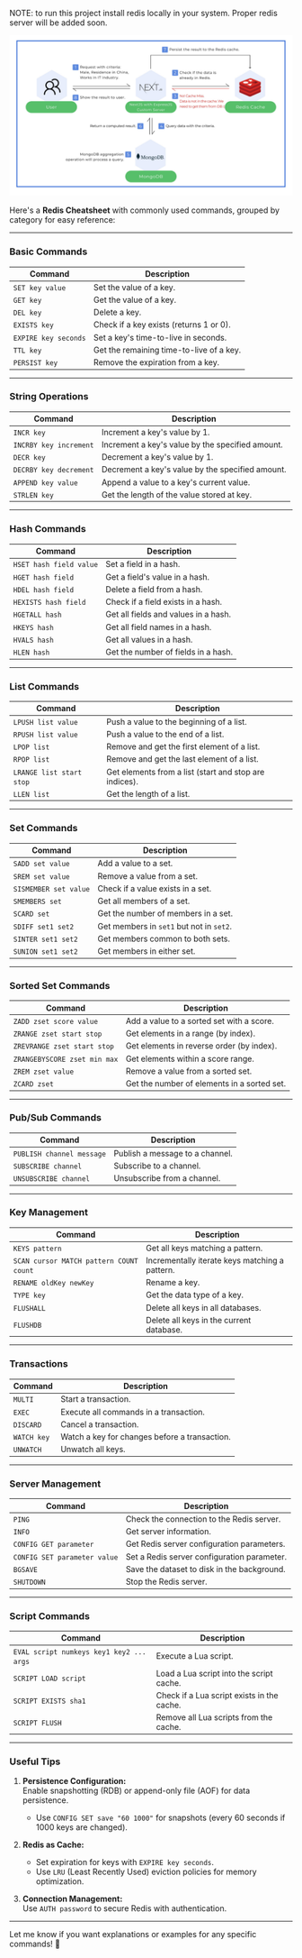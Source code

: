 NOTE: to run this project install redis locally in your system.
Proper redis server will be added soon.

![alt text](image.png)

Here's a **Redis Cheatsheet** with commonly used commands, grouped by category for easy reference:

---

### **Basic Commands**
| Command                       | Description                                    |
|-------------------------------|------------------------------------------------|
| `SET key value`               | Set the value of a key.                        |
| `GET key`                     | Get the value of a key.                        |
| `DEL key`                     | Delete a key.                                  |
| `EXISTS key`                  | Check if a key exists (returns 1 or 0).        |
| `EXPIRE key seconds`          | Set a key's time-to-live in seconds.           |
| `TTL key`                     | Get the remaining time-to-live of a key.       |
| `PERSIST key`                 | Remove the expiration from a key.              |

---

### **String Operations**
| Command                       | Description                                    |
|-------------------------------|------------------------------------------------|
| `INCR key`                    | Increment a key's value by 1.                  |
| `INCRBY key increment`        | Increment a key's value by the specified amount.|
| `DECR key`                    | Decrement a key's value by 1.                  |
| `DECRBY key decrement`        | Decrement a key's value by the specified amount.|
| `APPEND key value`            | Append a value to a key's current value.       |
| `STRLEN key`                  | Get the length of the value stored at key.     |

---

### **Hash Commands**
| Command                       | Description                                    |
|-------------------------------|------------------------------------------------|
| `HSET hash field value`       | Set a field in a hash.                         |
| `HGET hash field`             | Get a field's value in a hash.                 |
| `HDEL hash field`             | Delete a field from a hash.                    |
| `HEXISTS hash field`          | Check if a field exists in a hash.             |
| `HGETALL hash`                | Get all fields and values in a hash.           |
| `HKEYS hash`                  | Get all field names in a hash.                 |
| `HVALS hash`                  | Get all values in a hash.                      |
| `HLEN hash`                   | Get the number of fields in a hash.            |

---

### **List Commands**
| Command                       | Description                                    |
|-------------------------------|------------------------------------------------|
| `LPUSH list value`            | Push a value to the beginning of a list.       |
| `RPUSH list value`            | Push a value to the end of a list.             |
| `LPOP list`                   | Remove and get the first element of a list.    |
| `RPOP list`                   | Remove and get the last element of a list.     |
| `LRANGE list start stop`      | Get elements from a list (start and stop are indices). |
| `LLEN list`                   | Get the length of a list.                      |

---

### **Set Commands**
| Command                       | Description                                    |
|-------------------------------|------------------------------------------------|
| `SADD set value`              | Add a value to a set.                          |
| `SREM set value`              | Remove a value from a set.                     |
| `SISMEMBER set value`         | Check if a value exists in a set.              |
| `SMEMBERS set`                | Get all members of a set.                      |
| `SCARD set`                   | Get the number of members in a set.            |
| `SDIFF set1 set2`             | Get members in `set1` but not in `set2`.       |
| `SINTER set1 set2`            | Get members common to both sets.               |
| `SUNION set1 set2`            | Get members in either set.                     |

---

### **Sorted Set Commands**
| Command                       | Description                                    |
|-------------------------------|------------------------------------------------|
| `ZADD zset score value`       | Add a value to a sorted set with a score.      |
| `ZRANGE zset start stop`      | Get elements in a range (by index).            |
| `ZREVRANGE zset start stop`   | Get elements in reverse order (by index).      |
| `ZRANGEBYSCORE zset min max`  | Get elements within a score range.             |
| `ZREM zset value`             | Remove a value from a sorted set.              |
| `ZCARD zset`                  | Get the number of elements in a sorted set.    |

---

### **Pub/Sub Commands**
| Command                       | Description                                    |
|-------------------------------|------------------------------------------------|
| `PUBLISH channel message`     | Publish a message to a channel.                |
| `SUBSCRIBE channel`           | Subscribe to a channel.                        |
| `UNSUBSCRIBE channel`         | Unsubscribe from a channel.                    |

---

### **Key Management**
| Command                       | Description                                    |
|-------------------------------|------------------------------------------------|
| `KEYS pattern`                | Get all keys matching a pattern.               |
| `SCAN cursor MATCH pattern COUNT count` | Incrementally iterate keys matching a pattern. |
| `RENAME oldKey newKey`        | Rename a key.                                  |
| `TYPE key`                    | Get the data type of a key.                    |
| `FLUSHALL`                    | Delete all keys in all databases.              |
| `FLUSHDB`                     | Delete all keys in the current database.       |

---

### **Transactions**
| Command                       | Description                                    |
|-------------------------------|------------------------------------------------|
| `MULTI`                       | Start a transaction.                           |
| `EXEC`                        | Execute all commands in a transaction.         |
| `DISCARD`                     | Cancel a transaction.                          |
| `WATCH key`                   | Watch a key for changes before a transaction.  |
| `UNWATCH`                     | Unwatch all keys.                              |

---

### **Server Management**
| Command                       | Description                                    |
|-------------------------------|------------------------------------------------|
| `PING`                        | Check the connection to the Redis server.      |
| `INFO`                        | Get server information.                        |
| `CONFIG GET parameter`        | Get Redis server configuration parameters.     |
| `CONFIG SET parameter value`  | Set a Redis server configuration parameter.    |
| `BGSAVE`                      | Save the dataset to disk in the background.    |
| `SHUTDOWN`                    | Stop the Redis server.                         |

---

### **Script Commands**
| Command                       | Description                                    |
|-------------------------------|------------------------------------------------|
| `EVAL script numkeys key1 key2 ... args` | Execute a Lua script.               |
| `SCRIPT LOAD script`          | Load a Lua script into the script cache.       |
| `SCRIPT EXISTS sha1`          | Check if a Lua script exists in the cache.     |
| `SCRIPT FLUSH`                | Remove all Lua scripts from the cache.         |

---

### **Useful Tips**
1. **Persistence Configuration:**  
   Enable snapshotting (RDB) or append-only file (AOF) for data persistence.
   - Use `CONFIG SET save "60 1000"` for snapshots (every 60 seconds if 1000 keys are changed).

2. **Redis as Cache:**  
   - Set expiration for keys with `EXPIRE key seconds`.
   - Use `LRU` (Least Recently Used) eviction policies for memory optimization.

3. **Connection Management:**  
   Use `AUTH password` to secure Redis with authentication.

---

Let me know if you want explanations or examples for any specific commands! 🚀